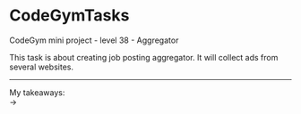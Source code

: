 # CodeGymTasks

 CodeGym mini project - level 38 - Aggregator

This task is about creating job posting aggregator. It will collect ads from several websites.
 

__________________________________________________________
My takeaways: <br>
-> 
